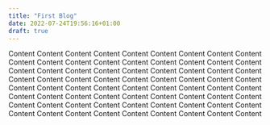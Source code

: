 ```yaml
---
title: "First Blog"
date: 2022-07-24T19:56:16+01:00
draft: true
---
```

Content Content Content Content Content Content Content Content Content Content Content Content Content Content Content Content Content Content Content Content Content Content Content Content Content Content Content Content Content Content Content Content Content Content Content Content Content Content Content Content Content Content Content Content Content Content Content Content Content Content Content Content Content Content Content Content Content Content Content Content Content Content Content Content Content Content Content Content Content Content Content Content 
